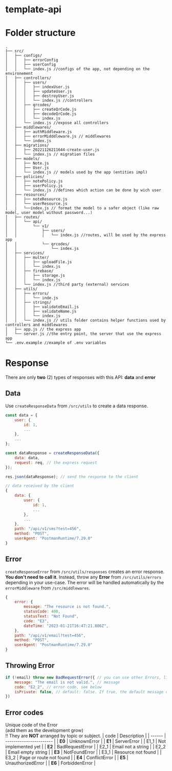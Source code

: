 # template-api

# Folder structure
```
.
├── src/
│   ├── configs/
│   │   ├── errorConfig 
│   │   ├── userConfig
│   │   └── index.js //configs of the app, not depending on the environement
│   ├── controllers/
│   │   ├── users/
│   │   │   ├── indexUser.js
│   │   │   ├── updateUser.js
│   │   │   ├── destroyUser.js
│   │   │   └── index.js //controllers
│   │   ├── qrcodes/
│   │   │   ├── createQrCode.js
│   │   │   ├── decodeQrCode.js
│   │   │   └── index.js
│   │   └── index.js //expose all controllers
│   ├── middlewares/
│   │   ├── authMiddleware.js
│   │   ├── errorMidddleware.js // middlewares
│   │   └── index.js
│   ├── migrations/
│   │   ├── 20221126211644-create-user.js
│   │   └── index.js // migration files
│   ├── models/
│   │   ├── Note.js
│   │   ├── User.js
│   │   └── index.js // models used by the app (entities impl)
│   ├── policies/
│   │   ├── notePolicy.js
│   │   ├── userPolicy.js
│   │   └── index.js //defines which action can be done by wich user
│   ├── resources/
│   │   ├── noteResource.js
│   │   └── userResource.js
|   |   └──index.js // format the model to a safer object (like raw model, user model without password...)
│   ├── routes/
│   │   └── api/
│   │       └── v1/
│   │           ├── users/
│   │           │   └── index.js //routes, will be used by the express app
│   │           └── qrcodes/
│   │               └── index.js
│   ├── services/
│   │   ├── multer/
│   │   │   ├── uploadFile.js
│   │   │   └── index.js
│   │   ├── firebase/
│   │   │   ├── storage.js
│   │   │   └── index.js
│   │   └── index.js //third party (external) services
│   ├── utils/
│   │   ├── errors/
│   │   │   └── inde.js
│   │   ├── strings/
│   │   │   ├── validateEmail.js
│   │   │   ├── validateName.js
│   │   │   └── index.js
│   │   └── index.js // utils folder contains helper functions used by controllers and middlewares
│   ├── app.js // the express app
│   └── server.js //the entry point, the server that use the express app
└── .env.example //example of .env variables
```

# Response
There are only **two** (2) types of responses with this API: **data** and **error**

## Data
Use ```createResponseData``` from ```/src/utils``` to create a data response.
```js
const data = {
    user: {
        id: 1,
        ...
    },
    ...
};

const dataResponse = createResponseData({
    data: data,
    request: req, // the express request
});

res.json(dataResponse); // send the response to the client
```
```js
// data received by the client
{
    data: {
        user: {
            id: 1,
            ...
        },
        ...
    },
    path: "/api/v1/sms?test=456",
    method: "POST",
    userAgent: "PostmanRuntime/7.29.0"
}
```

## Error
```createResponseError``` from ```/src/utils/responses``` creates an error response.\
**You don't need to call it**. Instead, throw any **Error** from ```/src/utils/errors``` depending in your use-case. The error will be handled automatically by the ```errorMiddleware``` from ```/src/middlewares```.

```js
{
    error: {
        message: "The resource is not found.",
        statusCode: 400,
        statusText: "Not Found",
        code: "E3",
        dateTime: "2023-01-21T16:47:21.886Z",
    },
    path: "/api/v1/email?test=456",
    method: "POST",
    userAgent: "PostmanRuntime/7.29.0"
}
```

## Throwing Error
```js
if (!email) throw new BadRequestError({ // you can use other Errors, like NotFoundError, UnauthorizedError
    message: "The email is not valid.", // message
    code: "E2_2", // error code, see below
    isPrivate: false, // default: false. If true, the default message of the error type will be send to the client.
})
```

## Error codes
Unique code of the Error\
(add them as the development grow)\
!! They are **NOT** arranged by topic or subject.
| code   | Description             |
| ------ | ----------------------- |
| **E0** | UnknownError            |
| **E1** | ServerError             |
| E1_1   | Not implemented yet     |
| **E2** | BadRequestError         |
| E2_1   | Email not a string      |
| E2_2   | Email empty string      |
| **E3** | NotFoundError           |
| E3_1   | Resource not found      |
| E3_2   | Page or route not found |
| **E4** | ConflictError           |
| **E5** | UnauthorizedError       |
| **E6** | ForbiddenError          |
